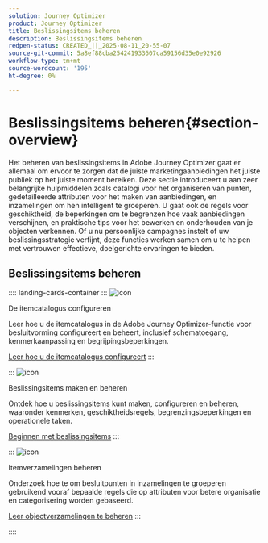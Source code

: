 ```yaml
---
solution: Journey Optimizer
product: Journey Optimizer
title: Beslissingsitems beheren
description: Beslissingsitems beheren
redpen-status: CREATED_||_2025-08-11_20-55-07
source-git-commit: 5a8ef88cba254241933607ca59156d35e0e92926
workflow-type: tm+mt
source-wordcount: '195'
ht-degree: 0%

---
```



# Beslissingsitems beheren{#section-overview}

Het beheren van beslissingsitems in Adobe Journey Optimizer gaat er allemaal om ervoor te zorgen dat de juiste marketingaanbiedingen het juiste publiek op het juiste moment bereiken. Deze sectie introduceert u aan zeer belangrijke hulpmiddelen zoals catalogi voor het organiseren van punten, gedetailleerde attributen voor het maken van aanbiedingen, en inzamelingen om hen intelligent te groeperen. U gaat ook de regels voor geschiktheid, de beperkingen om te begrenzen hoe vaak aanbiedingen verschijnen, en praktische tips voor het bewerken en onderhouden van je objecten verkennen. Of u nu persoonlijke campagnes instelt of uw beslissingsstrategie verfijnt, deze functies werken samen om u te helpen met vertrouwen effectieve, doelgerichte ervaringen te bieden.

## Beslissingsitems beheren

:::: landing-cards-container
:::
![icon](https://cdn.experienceleague.adobe.com/icons/gear.svg?lang=nl-NL)

De itemcatalogus configureren

Leer hoe u de itemcatalogus in de Adobe Journey Optimizer-functie voor besluitvorming configureert en beheert, inclusief schematoegang, kenmerkaanpassing en begrijpingsbeperkingen.

[Leer hoe u de itemcatalogus configureert](../using/experience-decisioning/catalogs.md)
:::

:::
![icon](https://cdn.experienceleague.adobe.com/icons/list-check.svg?lang=nl-NL)

Beslissingsitems maken en beheren

Ontdek hoe u beslissingsitems kunt maken, configureren en beheren, waaronder kenmerken, geschiktheidsregels, begrenzingsbeperkingen en operationele taken.

[Beginnen met beslissingsitems](../using/experience-decisioning/items.md)
:::

:::
![icon](https://cdn.experienceleague.adobe.com/icons/puzzle-piece.svg?lang=nl-NL)

Itemverzamelingen beheren

Onderzoek hoe te om besluitpunten in inzamelingen te groeperen gebruikend vooraf bepaalde regels die op attributen voor betere organisatie en categorisering worden gebaseerd.

[Leer objectverzamelingen te beheren](../using/experience-decisioning/collections.md)
:::

::::
